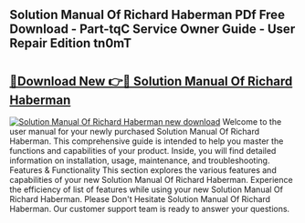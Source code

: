 ## Solution Manual Of Richard Haberman PDf Free Download - Part-tqC Service Owner Guide - User Repair Edition tn0mT

# <h2><a href="http://bc62605.oget.top/?id=Solution+Manual+Of+Richard+Haberman">🔗Download New 👉🔴 Solution Manual Of Richard Haberman</a></h2>

[![Solution Manual Of Richard Haberman new download](https://i.imgur.com/5g1atiW.png)](http://bc62605.oget.top/?id=Solution+Manual+Of+Richard+Haberman)
Welcome to the user manual for your newly purchased Solution Manual Of Richard Haberman. This comprehensive guide is intended to help you master the functions and capabilities of your product. Inside, you will find detailed information on installation, usage, maintenance, and troubleshooting. Features & Functionality This section explores the various features and capabilities of your new Solution Manual Of Richard Haberman. Experience the efficiency of list of features while using your new Solution Manual Of Richard Haberman. Please Don't Hesitate Solution Manual Of Richard Haberman. Our customer support team is ready to answer your questions.

